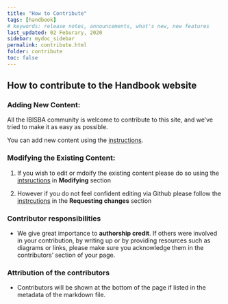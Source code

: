 ```yaml
---
title: "How to Contribute"
tags: [handbook]
# keywords: release notes, announcements, what's new, new features
last_updated: 02 Feburary, 2020
sidebar: mydoc_sidebar
permalink: contribute.html
folder: contribute
toc: false
---
```


## How to contribute to the Handbook website 

### Adding New Content:

  All the IBISBA community is welcome to contribute to this site, and we’ve tried to make it as easy as possible. 
  
  You can add new content using the [instructions](https://ibisba.github.io./handbook/google_doc_way.html).    

### Modifying the Existing Content:
   
 1. If you wish to edit or mdoify the existing content please do so using the [intsructions](https://ibisba.github.io./handbook/modifying_the_handbook.html) in     **Modifying** section
 
 2. However if you do not feel confident editing via Github please follow the [instrcutions](https://ibisba.github.io./handbook/requesting_changes_handbook.html) in the **Requesting changes** section
                 
### Contributor responsibilities
  
  - We give great importance to **authorship credit**. If others were involved in your contribution, by writing up or by providing resources such as diagrams or links, 
  please make sure you acknowledge them in the contributors’ section of your page.
  
### Attribution of the contributors
  - Contributors will be shown at the bottom of the page if listed in the metadata of the markdown file.
  
